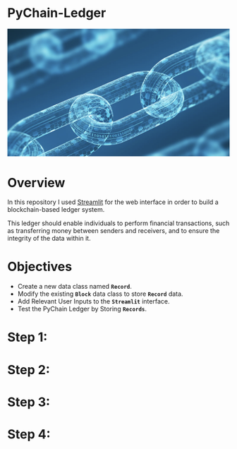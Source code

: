 # PyChain-Ledger

![Display](Resources/Blockchain.png)

# Overview

In this repository I used [Streamlit](https://streamlit.io/) for the web interface in order to build a blockchain-based ledger system.

This ledger should enable individuals to perform financial transactions, such as transferring money between senders and receivers, and to ensure the integrity of the data within it.

# Objectives

* Create a new data class named **`Record`**.
* Modify the existing **`Block`** data class to store **`Record`** data.
* Add Relevant User Inputs to the **`Streamlit`** interface.
* Test the PyChain Ledger by Storing **`Records`**.

# Step 1:

# Step 2:

# Step 3:

# Step 4:
